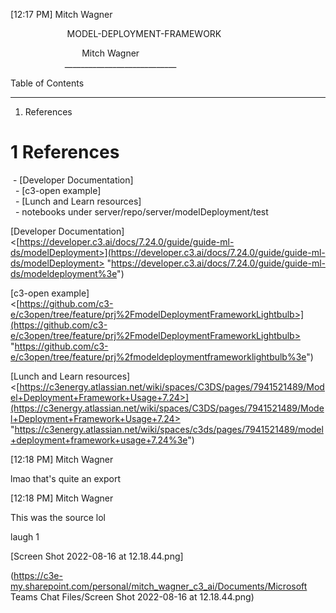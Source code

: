 [12:17 PM] Mitch Wagner

  
                       MODEL-DEPLOYMENT-FRAMEWORK

  

                             Mitch Wagner  
                      ____________________________

  

  
Table of Contents  
_________________

  

1. References

  

  

  

1 References  
============

  

 - [Developer Documentation]  
  - [c3-open example]  
  - [Lunch and Learn resources]  
  - notebooks under server/repo/server/modelDeployment/test

  

  
[Developer Documentation]  
<[https://developer.c3.ai/docs/7.24.0/guide/guide-ml-ds/modelDeployment>](https://developer.c3.ai/docs/7.24.0/guide/guide-ml-ds/modelDeployment> "https://developer.c3.ai/docs/7.24.0/guide/guide-ml-ds/modeldeployment%3e")

  

[c3-open example]  
<[https://github.com/c3-e/c3open/tree/feature/prj%2FmodelDeploymentFrameworkLightbulb>](https://github.com/c3-e/c3open/tree/feature/prj%2FmodelDeploymentFrameworkLightbulb> "https://github.com/c3-e/c3open/tree/feature/prj%2fmodeldeploymentframeworklightbulb%3e")

  

[Lunch and Learn resources]  
<[https://c3energy.atlassian.net/wiki/spaces/C3DS/pages/7941521489/Model+Deployment+Framework+Usage+7.24>](https://c3energy.atlassian.net/wiki/spaces/C3DS/pages/7941521489/Model+Deployment+Framework+Usage+7.24> "https://c3energy.atlassian.net/wiki/spaces/c3ds/pages/7941521489/model+deployment+framework+usage+7.24%3e")

  

[12:18 PM] Mitch Wagner

lmao that's quite an export

  

[12:18 PM] Mitch Wagner

This was the source lol

laugh 1

[Screen Shot 2022-08-16 at 12.18.44.png]

(https://c3e-my.sharepoint.com/personal/mitch_wagner_c3_ai/Documents/Microsoft Teams Chat Files/Screen Shot 2022-08-16 at 12.18.44.png)